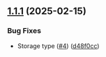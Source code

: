 ## [1.1.1](https://github.com/arpanrec/secretsquirrel/compare/1.1.0...1.1.1) (2025-02-15)


### Bug Fixes

* Storage type ([#4](https://github.com/arpanrec/secretsquirrel/issues/4)) ([d48f0cc](https://github.com/arpanrec/secretsquirrel/commit/d48f0cc928cf3337ada1fab7c9984b69ab6a9ecc))
